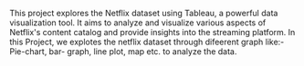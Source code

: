 This project explores the Netflix dataset using Tableau, a powerful data visualization tool. It aims to analyze and visualize various aspects of Netflix's content catalog and provide insights into the streaming platform.
In this Project, we explotes the netflix dataset through difeerent graph like:- Pie-chart, bar- graph, line plot, map etc. to analyze the data.
